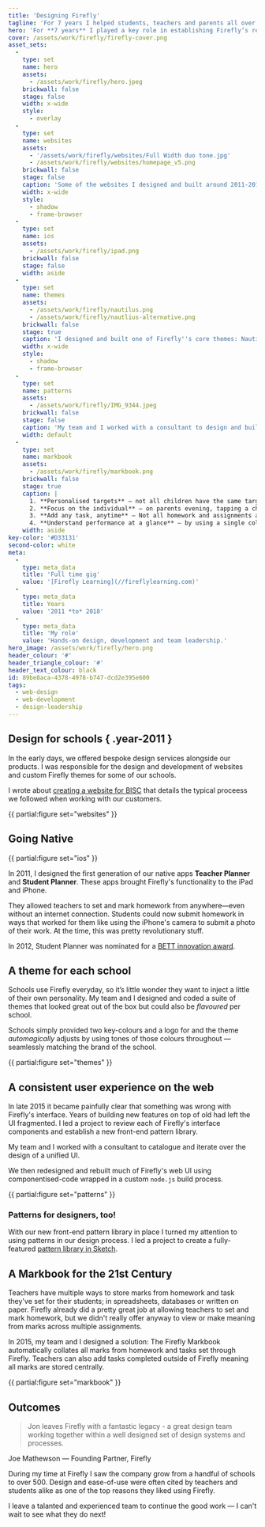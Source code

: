 ```yaml
---
title: 'Designing Firefly'
tagline: 'For 7 years I helped students, teachers and parents all over the world as Firefly''s Head of Design.'
hero: 'For **7 years** I played a key role in establishing Firefly’s reputation for design excellence as a **hands-on designer** and later, **Head of Design**. I worked with incredible people on products and websites that helped thousands of teachers, students and parents around the world.'
cover: /assets/work/firefly/firefly-cover.png
asset_sets:
  -
    type: set
    name: hero
    assets:
      - /assets/work/firefly/hero.jpeg
    brickwall: false
    stage: false
    width: x-wide
    style:
      - overlay
  -
    type: set
    name: websites
    assets:
      - '/assets/work/firefly/websites/Full Width duo tone.jpg'
      - /assets/work/firefly/websites/homepage_v5.png
    brickwall: false
    stage: false
    caption: 'Some of the websites I designed and built around 2011-2013'
    width: x-wide
    style:
      - shadow
      - frame-browser
  -
    type: set
    name: ios
    assets:
      - /assets/work/firefly/ipad.png
    brickwall: false
    stage: false
    width: aside
  -
    type: set
    name: themes
    assets:
      - /assets/work/firefly/nautilus.png
      - /assets/work/firefly/nautlius-alternative.png
    brickwall: false
    stage: true
    caption: 'I designed and built one of Firefly''s core themes: Nautilus can be easily rebranded per school.'
    width: x-wide
    style:
      - shadow
      - frame-browser
  -
    type: set
    name: patterns
    assets:
      - /assets/work/firefly/IMG_9344.jpeg
    brickwall: false
    stage: false
    caption: 'My team and I worked with a consultant to design and build a new front-end pattern library in October 2015'
    width: default
  -
    type: set
    name: markbook
    assets:
      - /assets/work/firefly/markbook.png
    brickwall: false
    stage: true
    caption: |
      1. **Personalised targets** — not all children have the same target, the Markbook supports freeform targets that are unique to each teacher-child relationship.
      2. **Focus on the individual** — on parents evening, tapping a child allows the teacher to open focus mode; showing only the results for that individual.
      3. **Add any task, anytime** — Not all homework and assignments are set through Firefly. Teachers can add any other marks they wish to capture at the tap of a button. 
      4. **Understand performance at a glance** — by using a single colour scale from light to dark, teachers can understand relative performance across a number of tasks allowing them to take timely interventions.
    width: aside
key-color: '#D33131'
second-color: white
meta:
  -
    type: meta_data
    title: 'Full time gig'
    value: '[Firefly Learning](//fireflylearning.com)'
  -
    type: meta_data
    title: Years
    value: '2011 *to* 2018'
  -
    type: meta_data
    title: 'My role'
    value: 'Hands-on design, development and team leadership.'
hero_image: /assets/work/firefly/hero.png
header_colour: '#'
header_triangle_colour: '#'
header_text_colour: black
id: 89be8aca-4378-4978-b747-dcd2e395e600
tags:
  - web-design
  - web-development
  - design-leadership
---
```

## Design for schools { .year-2011 }

In the early days, we offered bespoke design services alongside our products. I was responsible for the design and development of websites and custom Firefly themes for some of our schools. 

I wrote about [creating a website for BISC](/work/bisc) that details the typical proceess we followed when working with our customers.

{{ partial:figure set="websites" }}

## Going Native

{{ partial:figure set="ios" }}

In 2011, I designed the first generation of our native apps **Teacher Planner** and **Student Planner**. These apps brought Firefly's functionality to the iPad and iPhone. 

They allowed teachers to set and mark homework from anywhere—even without an internet connection. Students could now submit homework in ways that worked for them like using the iPhone's camera to submit a photo of their work. At the time, this was pretty revolutionary stuff. 

In 2012, Student Planner was nominated for a [BETT innovation award](https://www.bettshow.com/). 

## A theme for each school

Schools use Firefly everyday, so it’s little wonder they want to inject a little of their own personality. My team and I designed and coded a suite of themes that looked great out of the box but could also be *flavoured* per school. 

Schools simply provided two key-colours and a logo for and the theme _automagically_ adjusts by using tones of those colours throughout — seamlessly matching the brand of the school.

{{ partial:figure set="themes" }}

## A consistent user experience on the web

In late 2015 it became painfully clear that something was wrong with Firefly's interface. Years of building new features on top of old had left the UI fragmented. I led a project to review each of Firefly's interface components and establish a new front-end pattern library.

My team and I worked with a consultant to catalogue and iterate over the design of a unified UI.

We then redesigned and rebuilt much of Firefly's web UI using componentised-code wrapped in a custom `node.js` build process. 

{{ partial:figure set="patterns" }}

### Patterns for designers, too!

With our new front-end pattern library in place I turned my attention to using patterns in our design process. I led a project to create a fully-featured [pattern library in Sketch](/work/firefly-pattern-library).

## A Markbook for the 21st Century 

Teachers have multiple ways to store marks from homework and task they've set for their students; in spreadsheets, databases or written on paper. Firefly already did a pretty great job at allowing teachers to set and mark homework, but we didn't really offer anyway to view or make meaning from marks across multiple assignments.

In 2015, my team and I designed a solution: The Firefly Markbook automatically collates all marks from homework and tasks set through Firefly. Teachers can also add tasks completed outside of Firefly meaning all marks are stored centrally.

{{ partial:figure set="markbook" }}

## Outcomes

> Jon leaves Firefly with a fantastic legacy - a great design team working together within a well designed set of design systems and processes.

Joe Mathewson — Founding Partner, Firefly

During my time at Firefly I saw the company grow from a handful of schools to over 500. Design and ease-of-use were often cited by teachers and students alike as one of the top reasons they liked using Firefly. 

I leave a talanted and experienced team to continue the good work — I can't wait to see what they do next!